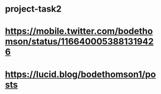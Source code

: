 # project-task2
# https://mobile.twitter.com/bodethomson/status/1166400053881319426
# https://lucid.blog/bodethomson1/posts
